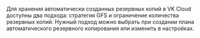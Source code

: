Для хранения автоматически созданных резервных копий в VK Cloud доступны два подхода: стратегия GFS и ограничение количества резервных копий. Нужный подход можно выбрать при создании плана автоматического резервного копирования или изменить в настройках.